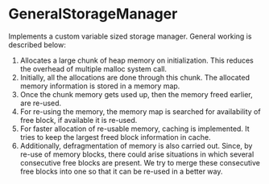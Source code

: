 # GeneralStorageManager
Implements a custom variable sized storage manager. General working is described below:  

1) Allocates a large chunk of heap memory on initialization. This reduces the overhead of multiple malloc system call.  
2) Initially, all the allocations are done through this chunk. The allocated memory information is stored in a memory map.
3) Once the chunk memory gets used up, then the memory freed earlier, are re-used.
4) For re-using the memory, the memory map is searched for availability of free block, if available it is re-used.
5) For faster allocation of re-usable memory, caching is implemented. It tries to keep the largest freed block information in cache.  
6) Additionally, defragmentation of memory is also carried out. Since, by re-use of memory blocks, there could arise situations in which several consecutive free blocks are present. We try to merge these consecutive free blocks into one so that it can be re-used in a better way.
